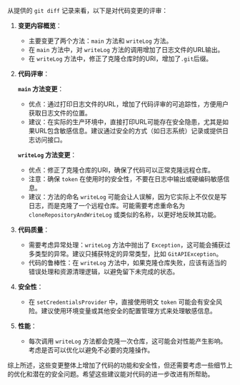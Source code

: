 从提供的 `git diff` 记录来看，以下是对代码变更的评审：

1. **变更内容概览**：
   - 主要变更了两个方法：`main` 方法和 `writeLog` 方法。
   - 在 `main` 方法中，对 `writeLog` 方法的调用增加了日志文件的URL输出。
   - 在 `writeLog` 方法中，修正了克隆仓库时的URI，增加了`.git`后缀。

2. **代码评审**：

    **`main` 方法变更**：
    - 优点：通过打印日志文件的URL，增加了代码评审的可追踪性，方便用户获取日志文件的位置。
    - 建议：在实际的生产环境中，直接打印URL可能存在安全隐患，尤其是如果URL包含敏感信息。建议通过安全的方式（如日志系统）记录或提供日志访问接口。

    **`writeLog` 方法变更**：
    - 优点：修正了克隆仓库的URI，确保了代码可以正常克隆远程仓库。
    - 注意：确保 `token` 在使用时的安全性，不要在日志中输出或硬编码敏感信息。
    - 建议：方法的命名 `writeLog` 可能会让人误解，因为它实际上不仅仅是写日志，而是克隆了一个远程仓库。可能需要考虑重命名为 `cloneRepositoryAndWriteLog` 或类似的名称，以更好地反映其功能。

3. **代码质量**：
   - 需要考虑异常处理：`writeLog` 方法中抛出了 `Exception`，这可能会捕获过多类型的异常。建议只捕获特定的异常类型，比如 `GitAPIException`。
   - 代码的鲁棒性：在 `writeLog` 方法中，如果克隆仓库失败，应该有适当的错误处理和资源清理逻辑，以避免留下未完成的状态。

4. **安全性**：
   - 在 `setCredentialsProvider` 中，直接使用明文 `token` 可能会有安全风险。建议使用环境变量或其他安全的配置管理方式来处理敏感信息。

5. **性能**：
   - 每次调用 `writeLog` 方法都会克隆一次仓库，这可能会对性能产生影响。考虑是否可以优化以避免不必要的克隆操作。

综上所述，这些变更整体上增加了代码的功能和安全性，但还需要考虑一些细节上的优化和潜在的安全问题。希望这些建议能对代码的进一步改进有所帮助。
